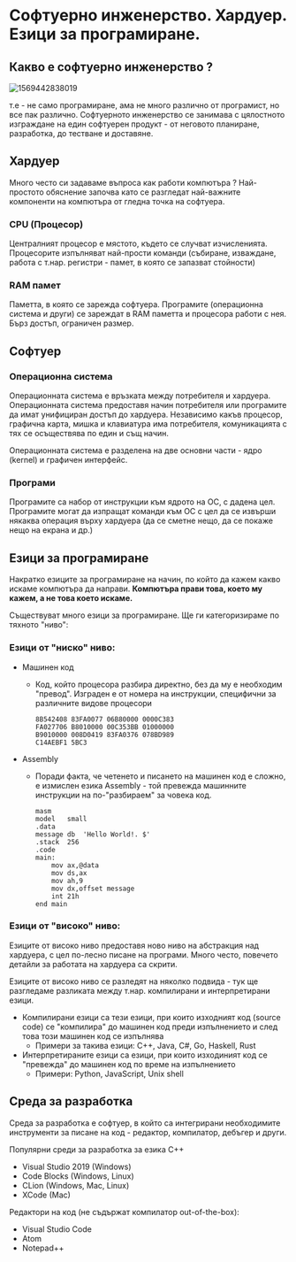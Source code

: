 # Софтуерно инженерство. Хардуер. Езици за програмиране.

## Какво е софтуерно инженерство ?

![1569442838019](/home/lyubo/.config/Typora/typora-user-images/1569442838019.png)

т.е - не само програмиране, ама не много различно от програмист, но все пак различно. Софтуерното инженерство се занимава с цялостното изграждане на един софтуерен продукт - от неговото планиране, разработка, до тестване и доставяне.

## Хардуер

Много често си задаваме въпроса как работи компютъра ? Най-простото обяснение започва като се разгледат най-важните компоненти на компютъра от гледна точка на софтуера.

### CPU (Процесор)

Централният процесор е мястото, където се случват изчисленията. Процесорите изпълняват най-прости команди (събиране, изваждане, работа с т.нар. регистри - памет, в която се запазват стойности)

### RAM памет

Паметта, в която се зарежда софтуера. Програмите (операционна система и други) се зареждат в RAM паметта и процесора работи с нея. Бърз достъп, ограничен размер.

## Софтуер

### Операционна система

Операционната система е връзката между потребителя и хардуера. Операционната система предоставя начин потребителя или програмите да имат унифициран достъп до хардуера. Независимо какъв процесор, графична карта, мишка и клавиатура има потребителя, комуникацията с тях се осъществява по един и същ начин. 

Операционната система е разделена на две основни части - ядро (kernel) и графичен интерфейс.

### Програми

Програмите са набор от инструкции към ядрото на ОС, с дадена цел. Програмите могат да изпращат команди към ОС с цел да се извърши някаква операция върху хардуера (да се сметне нещо, да се покаже нещо на екрана и др.)

## Езици за програмиране

Накратко езиците за програмиране на начин, по който да кажем какво искаме компютъра да направи. **Компютъра прави това, което му кажем, а не това което искаме.** 

Съществуват много езици за програмиране. Ще ги категоризираме по тяхното "ниво":

### Езици от "ниско" ниво:

- Машинен код

  - Код, който процесора разбира директно, без да му е необходим "превод". Изграден е от номера на инструкции, специфични за различните видове процесори

    ```
    8B542408 83FA0077 06B80000 0000C383
    FA027706 B8010000 00C353BB 01000000
    B9010000 008D0419 83FA0376 078BD989
    C14AEBF1 5BC3
    ```

    

- Assembly

  - Поради факта, че четенето и писането на машинен код е сложно, е измислен езика Assembly - той превежда машинните инструкции на по-"разбираем" за човека код.

    ```assembly
    masm
    model	small
    .data
    message	db	'Hello World!. $'
    .stack	256
    .code
    main:
    	mov	ax,@data
    	mov	ds,ax
    	mov	ah,9
    	mov	dx,offset message
    	int	21h	
    end	main		
    ```

### Езици от "високо" ниво:

Езиците от високо ниво предоставя ново ниво на абстракция над хардуера, с цел по-лесно писане на програми. Много често, повечето детайли за работата на хардуера са скрити.

Езиците от високо ниво се разледят на няколко подвида - тук ще разгледаме разликата между т.нар. компилирани и интерпретирани езици.

- Компилирани езици са тези езици, при които изходният код (source code) се "компилира" до машинен код преди изпълнението и след това този машинен код се изпълнява
  - Примери за такива езици: C++, Java, C#, Go, Haskell, Rust
- Интерпретираните езици са езици, при които изходиният код се "превежда" до машинен код по време на изпълнението
  - Примери: Python, JavaScript, Unix shell

## Среда за разработка

Среда за разработка е софтуер, в който са интегрирани необходимите инструменти за писане на код - редактор, компилатор, дебъгер и други.

Популярни среди за разработка за езика C++

- Visual Studio 2019 (Windows)
- Code Blocks (Windows, Linux)
- CLion (Windows, Mac, Linux)
- XCode (Mac)

Редактори на код (не съдържат компилатор out-of-the-box):

- Visual Studio Code
- Atom
- Notepad++